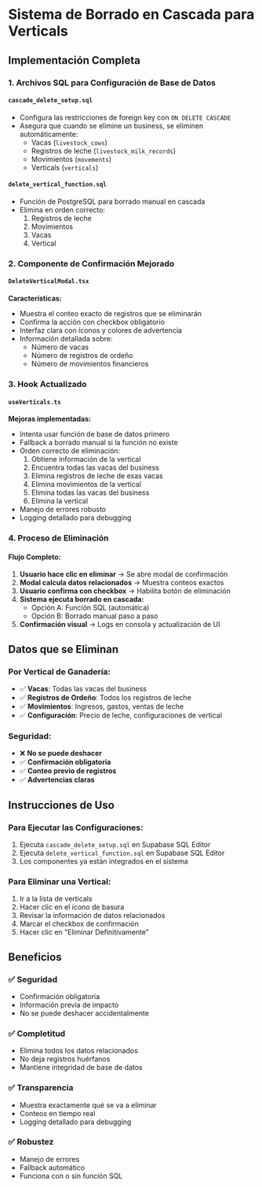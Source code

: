 # Sistema de Borrado en Cascada para Verticals

## Implementación Completa

### 1. **Archivos SQL para Configuración de Base de Datos**

#### `cascade_delete_setup.sql`
- Configura las restricciones de foreign key con `ON DELETE CASCADE`
- Asegura que cuando se elimine un business, se eliminen automáticamente:
  - Vacas (`livestock_cows`)
  - Registros de leche (`livestock_milk_records`)
  - Movimientos (`movements`)
  - Verticals (`verticals`)

#### `delete_vertical_function.sql`
- Función de PostgreSQL para borrado manual en cascada
- Elimina en orden correcto:
  1. Registros de leche
  2. Movimientos
  3. Vacas
  4. Vertical

### 2. **Componente de Confirmación Mejorado**

#### `DeleteVerticalModal.tsx`
**Características:**
- Muestra el conteo exacto de registros que se eliminarán
- Confirma la acción con checkbox obligatorio
- Interfaz clara con íconos y colores de advertencia
- Información detallada sobre:
  - Número de vacas
  - Número de registros de ordeño
  - Número de movimientos financieros

### 3. **Hook Actualizado**

#### `useVerticals.ts`
**Mejoras implementadas:**
- Intenta usar función de base de datos primero
- Fallback a borrado manual si la función no existe
- Orden correcto de eliminación:
  1. Obtiene información de la vertical
  2. Encuentra todas las vacas del business
  3. Elimina registros de leche de esas vacas
  4. Elimina movimientos de la vertical
  5. Elimina todas las vacas del business
  6. Elimina la vertical
- Manejo de errores robusto
- Logging detallado para debugging

### 4. **Proceso de Eliminación**

#### Flujo Completo:
1. **Usuario hace clic en eliminar** → Se abre modal de confirmación
2. **Modal calcula datos relacionados** → Muestra conteos exactos
3. **Usuario confirma con checkbox** → Habilita botón de eliminación
4. **Sistema ejecuta borrado en cascada:**
   - Opción A: Función SQL (automática)
   - Opción B: Borrado manual paso a paso
5. **Confirmación visual** → Logs en consola y actualización de UI

## Datos que se Eliminan

### Por Vertical de Ganadería:
- ✅ **Vacas**: Todas las vacas del business
- ✅ **Registros de Ordeño**: Todos los registros de leche
- ✅ **Movimientos**: Ingresos, gastos, ventas de leche
- ✅ **Configuración**: Precio de leche, configuraciones de vertical

### Seguridad:
- ❌ **No se puede deshacer**
- ✅ **Confirmación obligatoria**
- ✅ **Conteo previo de registros**
- ✅ **Advertencias claras**

## Instrucciones de Uso

### Para Ejecutar las Configuraciones:
1. Ejecuta `cascade_delete_setup.sql` en Supabase SQL Editor
2. Ejecuta `delete_vertical_function.sql` en Supabase SQL Editor
3. Los componentes ya están integrados en el sistema

### Para Eliminar una Vertical:
1. Ir a la lista de verticals
2. Hacer clic en el ícono de basura
3. Revisar la información de datos relacionados
4. Marcar el checkbox de confirmación
5. Hacer clic en "Eliminar Definitivamente"

## Beneficios

### ✅ **Seguridad**
- Confirmación obligatoria
- Información previa de impacto
- No se puede deshacer accidentalmente

### ✅ **Completitud**
- Elimina todos los datos relacionados
- No deja registros huérfanos
- Mantiene integridad de base de datos

### ✅ **Transparencia**
- Muestra exactamente qué se va a eliminar
- Conteos en tiempo real
- Logging detallado para debugging

### ✅ **Robustez**
- Manejo de errores
- Fallback automático
- Funciona con o sin función SQL
